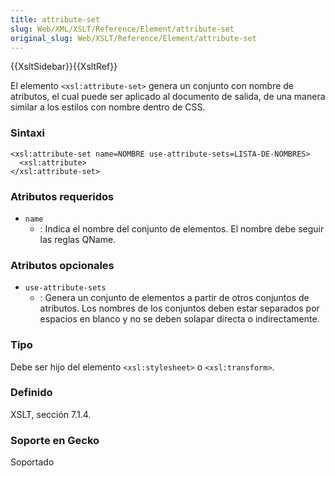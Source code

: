 ```yaml
---
title: attribute-set
slug: Web/XML/XSLT/Reference/Element/attribute-set
original_slug: Web/XSLT/Reference/Element/attribute-set
---
```


{{XsltSidebar}}{{XsltRef}}

El elemento `<xsl:attribute-set>` genera un conjunto con nombre de atributos, el cual puede ser aplicado al documento de salida, de una manera similar a los estilos con nombre dentro de CSS.

### Sintaxi

```
<xsl:attribute-set name=NOMBRE use-attribute-sets=LISTA-DE-NOMBRES>
  <xsl:attribute>
</xsl:attribute-set>
```

### Atributos requeridos

- `name`
  - : Indica el nombre del conjunto de elementos. El nombre debe seguir las reglas QName.

### Atributos opcionales

- `use-attribute-sets`
  - : Genera un conjunto de elementos a partir de otros conjuntos de atributos. Los nombres de los conjuntos deben estar separados por espacios en blanco y no se deben solapar directa o indirectamente.

### Tipo

Debe ser hijo del elemento `<xsl:stylesheet>` o `<xsl:transform>`.

### Definido

XSLT, sección 7.1.4.

### Soporte en Gecko

Soportado

